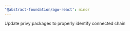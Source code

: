 ```yaml
---
'@abstract-foundation/agw-react': minor
---
```


Update privy packages to properly identify connected chain
